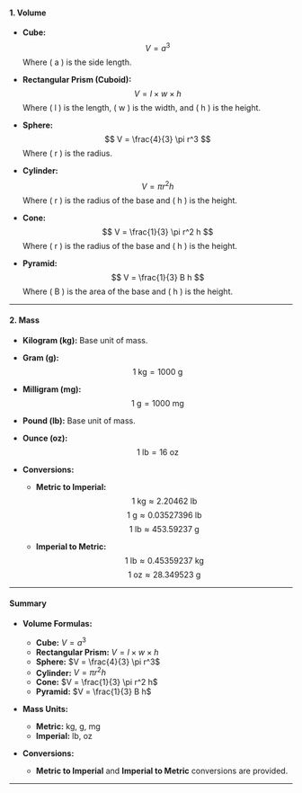 

#### **1. Volume**

- **Cube:**
  $$
  V = a^3
  $$
  Where \( a \) is the side length.

- **Rectangular Prism (Cuboid):**
  $$
  V = l \times w \times h
  $$
  Where \( l \) is the length, \( w \) is the width, and \( h \) is the height.

- **Sphere:**
  $$
  V = \frac{4}{3} \pi r^3
  $$
  Where \( r \) is the radius.

- **Cylinder:**
  $$
  V = \pi r^2 h
  $$
  Where \( r \) is the radius of the base and \( h \) is the height.

- **Cone:**
  $$
  V = \frac{1}{3} \pi r^2 h
  $$
  Where \( r \) is the radius of the base and \( h \) is the height.

- **Pyramid:**
  $$
  V = \frac{1}{3} B h
  $$
  Where \( B \) is the area of the base and \( h \) is the height.

---

#### **2. Mass**

- **Kilogram (kg):** Base unit of mass.

- **Gram (g):**
  $$
  1 \text{ kg} = 1000 \text{ g}
  $$

- **Milligram (mg):**
  $$
  1 \text{ g} = 1000 \text{ mg}
  $$

- **Pound (lb):** Base unit of mass.

- **Ounce (oz):**
  $$
  1 \text{ lb} = 16 \text{ oz}
  $$

- **Conversions:**
  - **Metric to Imperial:**
    $$
    1 \text{ kg} \approx 2.20462 \text{ lb}
    $$
    $$
    1 \text{ g} \approx 0.03527396 \text{ lb}
    $$
    $$
    1 \text{ lb} \approx 453.59237 \text{ g}
    $$

  - **Imperial to Metric:**
    $$
    1 \text{ lb} \approx 0.45359237 \text{ kg}
    $$
    $$
    1 \text{ oz} \approx 28.349523 \text{ g}
    $$

---

#### **Summary**

- **Volume Formulas:**
  - **Cube:** $V = a^3$
  - **Rectangular Prism:** $V = l \times w \times h$
  - **Sphere:** $V = \frac{4}{3} \pi r^3$
  - **Cylinder:** $V = \pi r^2 h$
  - **Cone:** $V = \frac{1}{3} \pi r^2 h$
  - **Pyramid:** $V = \frac{1}{3} B h$

- **Mass Units:**
  - **Metric:** kg, g, mg
  - **Imperial:** lb, oz

- **Conversions:**
  - **Metric to Imperial** and **Imperial to Metric** conversions are provided.

---
